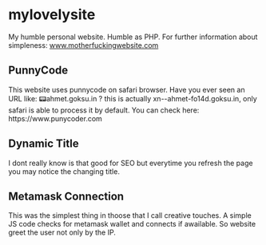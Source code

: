 # mylovelysite
My humble personal website. Humble as PHP. 
For further information about simpleness: www.motherfuckingwebsite.com

<h2>PunnyCode</h2>
This website uses punnycode on safari browser. Have you ever seen an URL like: 📟ahmet.goksu.in ?
this is actually xn--ahmet-fo14d.goksu.in, only safari is able to process it by default. You can check here: https://www.punycoder.com

<h2>Dynamic Title</h2>
I dont really know is that good for SEO but everytime you refresh the page you may notice the changing title. 

<h2>Metamask Connection</h2>
This was the simplest thing in thoose that I call creative touches. A simple JS code checks for metamask wallet and connects if awailable. So website greet the user not only by the IP.
